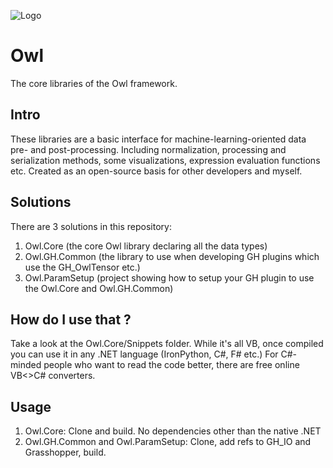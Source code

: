 ![Logo](https://github.com/mateuszzwierzycki/Owl/blob/master/OwlLogo.png)

# Owl
The core libraries of the Owl framework.

## Intro
These libraries are a basic interface for machine-learning-oriented data pre- and post-processing.
Including normalization, processing and serialization methods, some visualizations, expression evaluation functions etc.
Created as an open-source basis for other developers and myself.

## Solutions
There are 3 solutions in this repository:
1. Owl.Core (the core Owl library declaring all the data types)
2. Owl.GH.Common (the library to use when developing GH plugins which use the GH_OwlTensor etc.)
3. Owl.ParamSetup (project showing how to setup your GH plugin to use the Owl.Core and Owl.GH.Common)

## How do I use that ? 
Take a look at the Owl.Core/Snippets folder. 
While it's all VB, once compiled you can use it in any .NET language (IronPython, C#, F# etc.) 
For C#-minded people who want to read the code better, there are free online VB<>C# converters.

## Usage
1. Owl.Core: Clone and build. No dependencies other than the native .NET
2. Owl.GH.Common and Owl.ParamSetup: Clone, add refs to GH_IO and Grasshopper, build.

